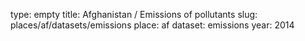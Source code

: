 type: empty
title: Afghanistan / Emissions of pollutants
slug: places/af/datasets/emissions
place: af
dataset: emissions
year: 2014
